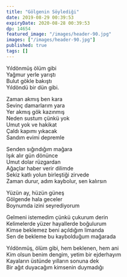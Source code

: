 ```yaml
---
title: "Gölgenin Söylediği"
date: 2019-08-29 00:39:53
expiryDate: 2020-08-28 00:39:53
dp: 14654
featured_image: "/images/header-90.jpg"
images: ["/images/header-90.jpg"]
published: true
tags: []
---
```




Yıldönmüş ölüm gibi  
Yağmur yerle yarıştı  
Bulut gökle bakıştı  
Yıldöndü bir dün gibi. 

Zaman akmış ben kara  
Sevinç damarlarım yara  
Yer akmış gök kazınmış  
Neden sustum çünkü yok  
Umut yok ve hakikat  
Çaldı kapımı yıkacak  
Sandım evimi depremle  

Senden sığındığım mağara  
Işık alır gün dönünce  
Umut dolar rüzgardan  
Ağaçlar haber verir dilimde  
Sekiz katlı yolun birleştiği zirvede  
Zaman durur, adım kaybolur, sen kalırsın  

Yüzün ay, hüzün güneş  
Gölgende hala geceler  
Boynumda izini seyrediyorum  

Gelmeni istemedim çünkü çukurum derin   
Kelimelerde yüzer hayallerde boğulurum  
Kimse beklemez beni açıldığım limanda  
Sen de bekleme bu kaybolduğum mağarada  

Yıldönmüş, ölüm gibi, hem beklenen, hem ani  
Kim olsun benim dengim, yetim bir ejderhayım  
Kayaların üstünde yılların sonuna dek  
Bir ağıt duyacağım kimsenin duymadığı  

